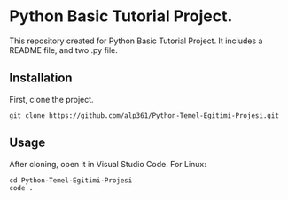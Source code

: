 # Python Basic Tutorial Project.

This repository created for Python Basic Tutorial Project. It includes a README file, and two .py file.

## Installation
First, clone the project.
```
git clone https://github.com/alp361/Python-Temel-Egitimi-Projesi.git
```

## Usage
After cloning, open it in Visual Studio Code.
For Linux:
```
cd Python-Temel-Egitimi-Projesi
code .
```

